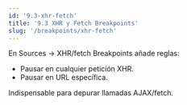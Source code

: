 ```yaml
---
id: '9.3-xhr-fetch'
title: '9.3 XHR y Fetch Breakpoints'
slug: '/breakpoints/xhr-fetch'
---
```


En Sources → XHR/fetch Breakpoints añade reglas:

- Pausar en cualquier petición XHR.
- Pausar en URL específica.

Indispensable para depurar llamadas AJAX/fetch.